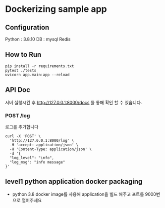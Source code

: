 # Dockerizing sample app

## Configuration
Python : 3.8.10
DB : mysql
Redis


## How to Run
```
pip install -r requirements.txt
pytest ./tests
uvicorn app.main:app --reload
```

## API Doc
서버 실행시킨 후 http://127.0.0.1:8000/docs 를 통해 확인 할 수 있습니다.

### POST /log
로그를 추가합니다
```
curl -X 'POST' \
  'http://127.0.0.1:8000/log' \
  -H 'accept: application/json' \
  -H 'Content-Type: application/json' \
  -d '{
  "log_level": "info",
  "log_msg": "info message"
}'
```


## level1 python application docker packaging
- python 3.8 docker image를 사용해 application을 빌드 해주고 포트를 9000번 으로 열어주세요
